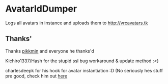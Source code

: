 # AvatarIdDumper
Logs all avatars in instance and uploads them to http://vrcavatars.tk
 
## Thanks'
Thanks [pikkmin](https://github.com/pikkmin) and everyone he thanks'd

Kichiro1337/Hash for the stupid ssl bug workaround & update method :<)

charlesdeepk for his hook for avatar instantiation :D (No seriously hes stuff pre good, check him out [here](https://github.com/charlesdeepk)
